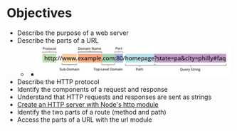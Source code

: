 # Objectives
- Describe the purpose of a web server
- Describe the parts of a URL
  - - ![url-breakdown](./url-breakdown.png)
- Describe the HTTP protocol
- Identify the components of a request and response
- Understand that HTTP requests and responses are sent as strings
- [Create an HTTP server with Node's http module](https://github.com/robhaj/node-http-server)
- Identify the two parts of a route (method and path)
- Access the parts of a URL with the url module
